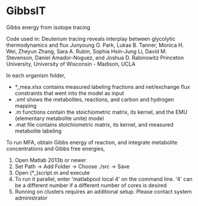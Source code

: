 # GibbsIT
Gibbs energy from isotope tracing

Code used in:
 Deuterium tracing reveals interplay between glycolytic thermodynamics and flux
  Junyoung O. Park, Lukas B. Tanner, Monica H. Wei, Zheyun Zhang, Sara A. Rubin, Sophia Hsin-Jung Li, David M. Stevenson, Daniel Amador-Noguez, and Joshua D. Rabinowitz
   Princeton University, University of Wisconsin - Madison, UCLA

In each organism folder,
- *_mea.xlsx contains measured labeling fractions and net/exchange flux constraints that went into the model as input
- .xml shows the metabolites, reactions, and carbon and hydrogen mapping
- .m functions contain the stoichiometric matrix, its kernel, and the EMU (elementary metabolite unite) model
- .mat file contains stoichiometric matrix, its kernel, and measured metabolite labeling

To run MFA, obtain Gibbs energy of reaction, and integrate metabolite concentrations and Gibbs free energies,
1) Open Matlab 2013b or newer
2) Set Path -> Add Folder -> Choose ./src -> Save
3) Open (*_)script.m and execute
4) To run it parallel, enter 'matlabpool local 4' on the command line. '4' can be a different number if a different number of cores is desired
5) Running on clusters requires an additional setup. Please contact system administrator